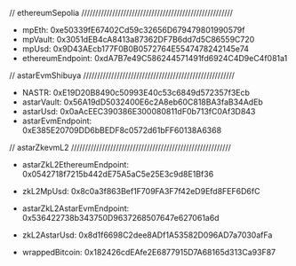 //  ethereumSepolia //////////////////////////////////////////////////////
- mpEth:                        0xe50339fE67402Cd59c32656D679479801990579f
- mpVault:                      0x3051dEB4cA8413a87362DF7B6dd7d5C86559C720
- mpUsd:                        0x9D43AEcb177F0B0B0572764E5547478242145e74
- ethereumEndpoint:             0xdA7B7e49C586244571491fd6924C4D9eC4f081a1


//  astarEvmShibuya //////////////////////////////////////////////////////
- NASTR:                        0xE19D20B8490c50993E40c53c6849d572357f3Ecb
- astarVault:                   0x56A19dD5032400E6c2A8eb60C818BA3faB34AdEb
- astarUsd:                     0x0aAcEEC390386E300080811dF0b713fC0Af3D843
- astarEvmEndpoint:             0xE385E20709DD6bBEDF8c0572d61bFF60138A6368


//  astarZkevmL2 /////////////////////////////////////////////////////////
- astarZkL2EthereumEndpoint:    0x0542718f7215b442dE75A5aC5e25E3c9d8E1Bf36
- zkL2MpUsd:                    0x8c0a3f863Bef1F709FA3F7f42eD9Efd8FEF6D6fC

- astarZkL2AstarEvmEndpoint:    0x536422738b343750D9637268507647e627061a6d
- zkL2AstarUsd:      0x8d1f6698C2dee8ADf1A53582D096AD7a7030afFa           

- wrappedBitcoin:               0x182426cdEAfe2E6877915D7A68165d313Ca93F87